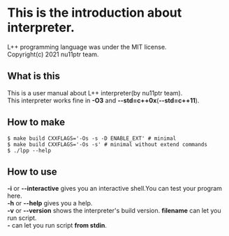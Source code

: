 # This is the introduction about interpreter.

L++ programming language was under the MIT license.  
Copyright(c) 2021 nu11ptr team.

## What is this

This is a user manual about L++ interpreter\(by nu11ptr team\).  
This interpreter works fine in **-O3** and **--std=c++0x**\(**--std=c++11**\).

## How to make

```
$ make build CXXFLAGS='-Os -s -D ENABLE_EXT' # minimal
$ make build CXXFLAGS='-Os -s' # minimal without extend commands
$ ./lpp --help
```

## How to use

**-i** or **--interactive** gives you an interactive shell.You can test your program here.  
**-h** or **--help** gives you a help.  
**-v** or **--version** shows the interpreter's build version.
**filename** can let you run script.  
**-** can let you run script **from stdin**.
